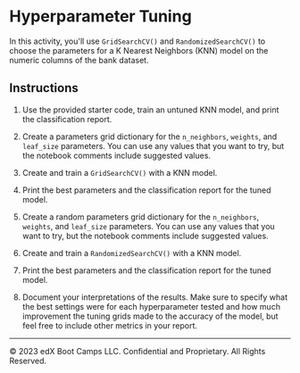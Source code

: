 # Hyperparameter Tuning

In this activity, you'll use `GridSearchCV()` and `RandomizedSearchCV()` to choose the parameters for a K Nearest Neighbors (KNN) model on the numeric columns of the bank dataset.

## Instructions

1. Use the provided starter code, train an untuned KNN model, and print the classification report.

2. Create a parameters grid dictionary for the `n_neighbors`, `weights`, and `leaf_size` parameters. You can use any values that you want to try, but the notebook comments include suggested values.

3. Create and train a `GridSearchCV()` with a KNN model.

4. Print the best parameters and the classification report for the tuned model.

5. Create a random parameters grid dictionary for the `n_neighbors`, `weights`, and `leaf_size` parameters. You can use any values that you want to try, but the notebook comments include suggested values.

6. Create and train a `RandomizedSearchCV()` with a KNN model.

7. Print the best parameters and the classification report for the tuned model.

8. Document your interpretations of the results. Make sure to specify what the best settings were for each hyperparameter tested and how much improvement the tuning grids made to the accuracy of the model, but feel free to include other metrics in your report.

---

© 2023 edX Boot Camps LLC. Confidential and Proprietary. All Rights Reserved.
